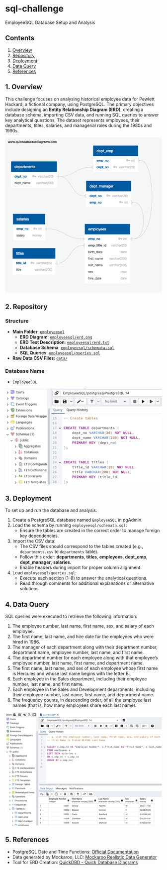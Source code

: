 # sql-challenge
EmployeeSQL Database Setup and Analysis

## Contents
1. [Overview](#1-overview)  
2. [Repository](#2-repository)  
3. [Deployment](#3-deployment)  
4. [Data Query](#4-data-query)  
5. [References](#5-references)  


## 1. Overview
This challenge focuses on analysing historical employee data for Pewlett Hackard, a fictional company, using PostgreSQL. The primary objectives include designing an **Entity Relationship Diagram (ERD)**, creating a database schema, importing CSV data, and running SQL queries to answer key analytical questions. The dataset represents employees, their departments, titles, salaries, and managerial roles during the 1980s and 1990s.

![ERD](employeesql/erd.png)

## 2. Repository

### Structure
- **Main Folder**: [`employeesql`](employeesql)  
  - **ERD Diagram**: [`employeesql/erd.png`](employeesql/erd.png)
  - **ERD Text Description**: [`employeesql/erd.txt`](employeesql/erd.txt)
  - **Database Schema**: [`employeesql/schemata.sql`](employeesql/schemata.sql)
  - **SQL Queries**: [`employeesql/queries.sql`](employeesql/queries.sql)
- **Raw Data CSV Files**: [`data/`](data)

### Database Name
- `EmployeeSQL`

![Schemata](images/pgadmin1.png)

## 3. Deployment
To set up and run the database and analysis:
1. Create a PostgreSQL database named `EmployeeSQL` in pgAdmin.
2. Load the schema by running `employeesql/schemata.sql`:
   - Ensure the tables are created in the correct order to manage foreign key dependencies.
3. Import the CSV data:
   - The CSV files should correspond to the tables created (e.g., `departments.csv` to `departments` table).
   - Follow this order: **departments**, **titles**, **employees**, **dept_emp**, **dept_manager**, **salaries**.
   - Enable headers during import for proper column alignment.
4. Load `employeesql/queries.sql`:
   - Execute each section (1–8) to answer the analytical questions.
   - Read through comments for additional explanations or alternative solutions.


## 4. Data Query
SQL queries were executed to retrieve the following information:
1. The employee number, last name, first name, sex, and salary of each employee.
2. The first name, last name, and hire date for the employees who were hired in 1986.
3. The manager of each department along with their department number, department name, employee number, last name, and first name.
4. The department number for each employee along with that employee’s employee number, last name, first name, and department name.
5. The first name, last name, and sex of each employee whose first name is Hercules and whose last name begins with the letter B.
6. Each employee in the Sales department, including their employee number, last name, and first name.
7. Each employee in the Sales and Development departments, including their employee number, last name, first name, and department name.
8. The frequency counts, in descending order, of all the employee last names (that is, how many employees share each last name).

![Data Query](images/pgadmin2.png)

## 5. References
- PostgreSQL Date and Time Functions: [Official Documentation](https://www.postgresql.org/docs/8.1/functions-datetime.html)  
- Data generated by Mockaroo, LLC: [Mockaroo Realistic Data Generator](https://mockaroo.com/)  
- Tool for ERD Creation: [QuickDBD - Quick Database Diagrams](http://www.quickdatabasediagrams.com/)  
